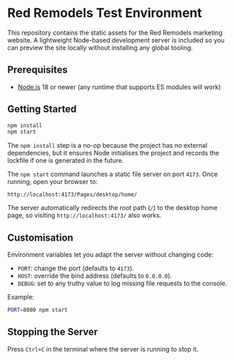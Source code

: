 # Red Remodels Test Environment

This repository contains the static assets for the Red Remodels marketing website. A lightweight Node-based development server is included so you can preview the site locally without installing any global tooling.

## Prerequisites

- [Node.js](https://nodejs.org/) 18 or newer (any runtime that supports ES modules will work)

## Getting Started

```bash
npm install
npm start
```

The `npm install` step is a no-op because the project has no external dependencies, but it ensures Node initialises the project and records the lockfile if one is generated in the future.

The `npm start` command launches a static file server on port `4173`. Once running, open your browser to:

```
http://localhost:4173/Pages/desktop/home/
```

The server automatically redirects the root path (`/`) to the desktop home page, so visiting `http://localhost:4173/` also works.

## Customisation

Environment variables let you adapt the server without changing code:

- `PORT`: change the port (defaults to `4173`).
- `HOST`: override the bind address (defaults to `0.0.0.0`).
- `DEBUG`: set to any truthy value to log missing file requests to the console.

Example:

```bash
PORT=8080 npm start
```

## Stopping the Server

Press `Ctrl+C` in the terminal where the server is running to stop it.
